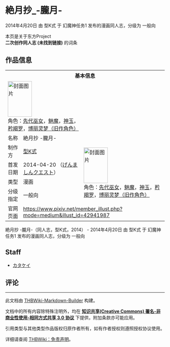 # 絶月抄_-朧月-

<!-- source html: G:\repos\THBWiki-Markdown-Builder\THBWikiMarkdown\Temp\main\5\50\ns0%3A%E7%B5%B6%E6%9C%88%E6%8A%84_-%E6%9C%A7%E6%9C%88-.html -->

2014年4月20日 由 型K式 于 幻魔神任务1 发布的漫画同人志，分级为 一般向

本页是关于东方Project  
 **二次创作同人志 (未找到链接)** 的词条
## 作品信息

<table><tbody><tr><th colspan="3">基本信息</th></tr><tr><td class="cover-artwork-mobile" colspan="2"><a href="./文件-絶月抄_-朧月-封面.jpg.md" class="image" title="封面图片"><img alt="封面图片" src="https://upload.thwiki.cc/thumb/f/fc/%E7%B5%B6%E6%9C%88%E6%8A%84_-%E6%9C%A7%E6%9C%88-%E5%B0%81%E9%9D%A2.jpg/76px-%E7%B5%B6%E6%9C%88%E6%8A%84_-%E6%9C%A7%E6%9C%88-%E5%B0%81%E9%9D%A2.jpg" decoding="async" loading="lazy" width="76" height="112" srcset="https://upload.thwiki.cc/thumb/f/fc/%E7%B5%B6%E6%9C%88%E6%8A%84_-%E6%9C%A7%E6%9C%88-%E5%B0%81%E9%9D%A2.jpg/114px-%E7%B5%B6%E6%9C%88%E6%8A%84_-%E6%9C%A7%E6%9C%88-%E5%B0%81%E9%9D%A2.jpg 1.5x, https://upload.thwiki.cc/thumb/f/fc/%E7%B5%B6%E6%9C%88%E6%8A%84_-%E6%9C%A7%E6%9C%88-%E5%B0%81%E9%9D%A2.jpg/152px-%E7%B5%B6%E6%9C%88%E6%8A%84_-%E6%9C%A7%E6%9C%88-%E5%B0%81%E9%9D%A2.jpg 2x" data-file-width="531" data-file-height="783"></a><div class="cover-char">角色：<a href="./先代巫女.md" title="先代巫女">先代巫女</a>，<a href="./魅魔.md" title="魅魔">魅魔</a>，<a href="./神玉.md" title="神玉">神玉</a>，<a href="./矜羯罗.md" title="矜羯罗">矜羯罗</a>，<a href="./博丽灵梦（旧作角色）.md" title="博丽灵梦（旧作角色）">博丽灵梦（旧作角色）</a></div></td>
</tr><tr><td class="label">名称</td><td colspan="2"> 絶月抄 -朧月- </td></tr><tr><td class="label">制作方</td><td><a href="./型K式.md" title="型K式">型K式</a></td><td class="cover-artwork" rowspan="4" style="min-width:112px;"><a href="./文件-絶月抄_-朧月-封面.jpg.md" class="image" title="封面图片"><img alt="封面图片" src="https://upload.thwiki.cc/thumb/f/fc/%E7%B5%B6%E6%9C%88%E6%8A%84_-%E6%9C%A7%E6%9C%88-%E5%B0%81%E9%9D%A2.jpg/76px-%E7%B5%B6%E6%9C%88%E6%8A%84_-%E6%9C%A7%E6%9C%88-%E5%B0%81%E9%9D%A2.jpg" decoding="async" loading="lazy" width="76" height="112" srcset="https://upload.thwiki.cc/thumb/f/fc/%E7%B5%B6%E6%9C%88%E6%8A%84_-%E6%9C%A7%E6%9C%88-%E5%B0%81%E9%9D%A2.jpg/114px-%E7%B5%B6%E6%9C%88%E6%8A%84_-%E6%9C%A7%E6%9C%88-%E5%B0%81%E9%9D%A2.jpg 1.5x, https://upload.thwiki.cc/thumb/f/fc/%E7%B5%B6%E6%9C%88%E6%8A%84_-%E6%9C%A7%E6%9C%88-%E5%B0%81%E9%9D%A2.jpg/152px-%E7%B5%B6%E6%9C%88%E6%8A%84_-%E6%9C%A7%E6%9C%88-%E5%B0%81%E9%9D%A2.jpg 2x" data-file-width="531" data-file-height="783"></a><div class="cover-char">角色：<a href="./先代巫女.md" title="先代巫女">先代巫女</a>，<a href="./魅魔.md" title="魅魔">魅魔</a>，<a href="./神玉.md" title="神玉">神玉</a>，<a href="./矜羯罗.md" title="矜羯罗">矜羯罗</a>，<a href="./博丽灵梦（旧作角色）.md" title="博丽灵梦（旧作角色）">博丽灵梦（旧作角色）</a></div></td>
</tr><tr><td class="label">首发日期</td><td>2014-04-20&#160;（<a href="/展会作品列表?e=%E5%B9%BB%E9%AD%94%E7%A5%9E%E4%BB%BB%E5%8A%A1%231">げんましんクエスト</a>）</td></tr><tr><td class="label">类型</td><td>漫画</td></tr><tr><td class="label">分级指定</td><td>一般向</td></tr>
<tr><td class="label">官网页面</td><td colspan="2"><a rel="nofollow" class="external free" href="https://www.pixiv.net/member_illust.php?mode=medium&amp;illust_id=42941987">https://www.pixiv.net/member_illust.php?mode=medium&amp;illust_id=42941987</a></td></tr></tbody></table>

絶月抄 -朧月-（同人志，型K式，2014） - 2014年4月20日 由 型K式 于 幻魔神任务1 发布的漫画同人志，分级为 一般向
## Staff
- [カタケイ](./カタケイ.md)

## 评论




---

此文档由 [THBWiki-Markdown-Builder](https://github.com/Delsin-Yu/THBWiki-Markdown-Builder) 构建。

文档中的所有内容除特殊注明外，均在 [**知识共享(Creative Commons) 署名-非商业性使用-相同方式共享 3.0 协议**](https://creativecommons.org/licenses/by-sa/3.0/deed.zh-hans) 下提供，附加条款亦可能应用。

引用类型与其他类型作品版权归原作者所有，如有作者授权则遵照授权协议使用。

详细请查阅 [THBWiki：免责声明](https://thbwiki.cc/THBWiki:%E5%85%8D%E8%B4%A3%E5%A3%B0%E6%98%8E)。

